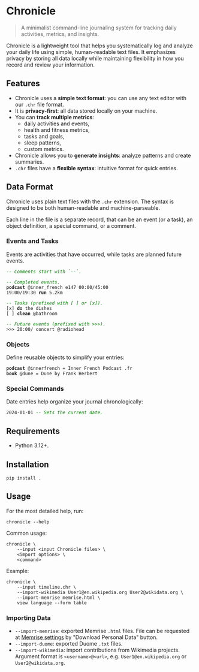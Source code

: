 # Chronicle

> A minimalist command-line journaling system for tracking daily activities,
metrics, and insights.

Chronicle is a lightweight tool that helps you systematically log and analyze
your daily life using simple, human-readable text files. It emphasizes privacy
by storing all data locally while maintaining flexibility in how you record and
review your information.

## Features

- Chronicle uses a **simple text format**: you can use any text editor with our `.chr`
file format.
- It is **privacy-first**: all data stored locally on your machine.
- You can **track multiple metrics**:
  - daily activities and events,
  - health and fitness metrics,
  - tasks and goals,
  - sleep patterns,
  - custom metrics.
- Chronicle allows you to **generate insights**: analyze patterns and create
summaries.
- `.chr` files have a **flexible syntax**: intuitive format for quick entries.

## Data Format

Chronicle uses plain text files with the `.chr` extension. The syntax is
designed to be both human-readable and machine-parseable.

Each line in the file is a separate record, that can be an event (or a task),
an object definition, a special command, or a comment.

### Events and Tasks

Events are activities that have occurred, while tasks are planned future events.

<pre><code><span style="color: green; font-style: italic;">-- Comments start with `--`.</span>

<span style="color: green; font-style: italic;">-- Completed events.</span>
<span style="font-weight: bold;">podcast</span> @inner_french e147 00:00/45:00
19:00/19:30 <span style="font-weight: bold;">run</span> 5.2km

<span style="color: green; font-style: italic;">-- Tasks (prefixed with [ ] or [x]).</span>
[x] <b>do</b> the dishes
[ ] <b>clean</b> @bathroom

<span style="color: green; font-style: italic;">-- Future events (prefixed with >>>).</span>
>>> 20:00/ concert @radiohead
</code></pre>

### Objects

Define reusable objects to simplify your entries:

<pre><code><b>podcast</b> @innerfrench = Inner French Podcast .fr
<b>book</b> @dune = Dune by Frank Herbert</code></pre>

### Special Commands

Date entries help organize your journal chronologically:

<pre><code>2024-01-01 <span style="color: green; font-style: italic;">-- Sets the current date.</span>
</code></pre>

## Requirements

- Python 3.12+.

## Installation

```shell
pip install .
```

## Usage

For the most detailed help, run:

```shell
chronicle --help
```

Common usage:

```shell
chronicle \
    --input <input Chronicle files> \
    <import options> \
    <command>
```

Example:

```shell
chronicle \
    --input timeline.chr \
    --import-wikimedia User1@en.wikipedia.org User2@wikidata.org \
    --import-memrise memrise.html \
    view language --form table
```

### Importing Data

- `--import-memrise`: exported Memrise `.html` files. File can be requested at
  [Memrise settings](https://app.memrise.com/settings/) by "Download Personal
  Data" button.
- `--import-duome`: exported Duome `.txt` files.
- `--import-wikimedia`: import contributions from Wikimedia projects.
  Argument format is `<username>@<url>`, e.g. `User1@en.wikipedia.org`
  or `User2@wikidata.org`.
